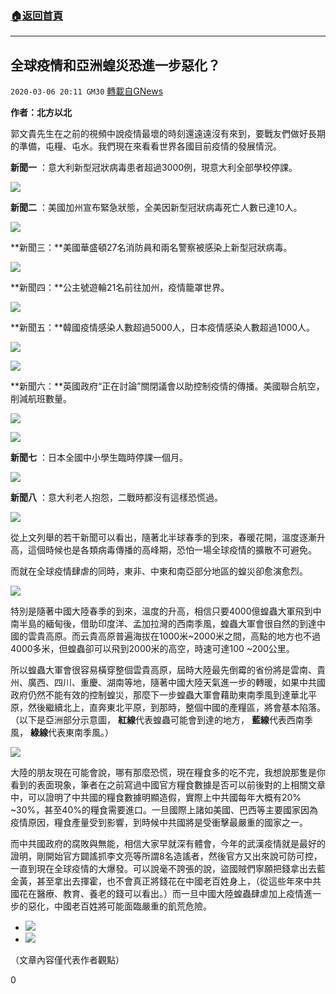 ###  [:house:返回首頁](https://github.com/ourhimalayas/txt)
---

## 全球疫情和亞洲蝗災恐進一步惡化？
`2020-03-06 20:11 GM30` [轉載自GNews](https://gnews.org/zh-hant/132505/)

**作者：北方以北**

郭文貴先生在之前的視頻中說疫情最壞的時刻還遠遠沒有來到，要戰友們做好長期的準備，屯糧、屯水。我們現在來看看世界各國目前疫情的發展情況。

**新聞一** ：意大利新型冠狀病毒患者超過3000例，現意大利全部學校停課。

![](https://s3-ap-northeast-1.amazonaws.com/news.guo.offload.media/wp-content/uploads/2020/03/06195351/1-20.png)

**新聞二** ：美國加州宣布緊急狀態，全美因新型冠狀病毒死亡人數已達10人。

![](https://s3-ap-northeast-1.amazonaws.com/news.guo.offload.media/wp-content/uploads/2020/03/06195414/2-3.png)

**新聞三：**美國華盛頓27名消防員和兩名警察被感染上新型冠狀病毒。

![](https://s3-ap-northeast-1.amazonaws.com/news.guo.offload.media/wp-content/uploads/2020/03/06195443/3-5.png)

**新聞四：**公主號遊輪21名前往加州，疫情籠罩世界。

![](https://s3-ap-northeast-1.amazonaws.com/news.guo.offload.media/wp-content/uploads/2020/03/06195510/4-5.png)

**新聞五：**韓國疫情感染人數超過5000人，日本疫情感染人數超過1000人。

![](https://s3-ap-northeast-1.amazonaws.com/news.guo.offload.media/wp-content/uploads/2020/03/06195602/5-5.png)

![](https://s3-ap-northeast-1.amazonaws.com/news.guo.offload.media/wp-content/uploads/2020/03/06195619/6-2.png)

**新聞六：**英國政府“正在討論”關閉議會以助控制疫情的傳播。美國聯合航空，削減航班數量。

![](https://s3-ap-northeast-1.amazonaws.com/news.guo.offload.media/wp-content/uploads/2020/03/06195703/7-2.png)

![](https://s3-ap-northeast-1.amazonaws.com/news.guo.offload.media/wp-content/uploads/2020/03/06195711/8.png)

**新聞七** ：日本全國中小學生臨時停課一個月。

![](https://s3-ap-northeast-1.amazonaws.com/news.guo.offload.media/wp-content/uploads/2020/03/06195802/9-1.png)

**新聞八** ：意大利老人抱怨，二戰時都沒有這樣恐慌過。

![](https://s3-ap-northeast-1.amazonaws.com/news.guo.offload.media/wp-content/uploads/2020/03/06195836/10.png)

從上文列舉的若干新聞可以看出，隨著北半球春季的到來，春暖花開，溫度逐漸升高，這個時候也是各類病毒傳播的高峰期，恐怕一場全球疫情的擴散不可避免。

而就在全球疫情肆虐的同時，東非、中東和南亞部分地區的蝗災卻愈演愈烈。

![](https://s3-ap-northeast-1.amazonaws.com/news.guo.offload.media/wp-content/uploads/2020/03/06200029/11.png)

特別是隨著中國大陸春季的到來，溫度的升高，相信只要4000億蝗蟲大軍飛到中南半島的緬甸後，借助印度洋、孟加拉灣的西南季風，蝗蟲大軍會很自然的到達中國的雲貴高原。而云貴高原普遍海拔在1000米~2000米之間，高點的地方也不過4000多米，但蝗蟲卻可以飛到2000米的高空，時速可達100 ~200公里。

所以蝗蟲大軍會很容易橫穿整個雲貴高原，屆時大陸最先倒霉的省份將是雲南、貴州、廣西、四川、重慶、湖南等地，隨著中國大陸天氣進一步的轉暖，如果中共國政府仍然不能有效的控制蝗災，那麼下一步蝗蟲大軍會藉助東南季風到達華北平原，然後繼續北上，直奔東北平原，到那時，整個中國的產糧區，將會基本陷落。 （以下是亞洲部分示意圖， **紅線**代表蝗蟲可能會到達的地方， **藍線**代表西南季風， **綠線**代表東南季風。）

![](https://s3-ap-northeast-1.amazonaws.com/news.guo.offload.media/wp-content/uploads/2020/03/06200326/12.png)

大陸的朋友現在可能會說，哪有那麼恐慌，現在糧食多的吃不完，我想說那隻是你看到的表面現象，筆者在之前寫過中國官方糧食數據是否可以前後對的上相關文章中，可以證明了中共國的糧食數據明顯造假，實際上中共國每年大概有20% ~30%，甚至40%的糧食需要進口。一旦國際上諸如美國、巴西等主要國家因為疫情原因，糧食產量受到影響，到時候中共國將是受衝擊最嚴重的國家之一。

而中共國政府的腐敗與無能，相信大家早就深有體會，今年的武漢疫情就是最好的證明，剛開始官方闢謠抓李文亮等所謂8名造謠者，然後官方又出來說可防可控，一直到現在全球疫情的大爆發。可以說毫不誇張的說，盜國賊們寧願把錢拿出去藍金黃，甚至拿出去揮霍，也不會真正將錢花在中國老百姓身上，（從這些年來中共國花在醫療、教育、養老的錢可以看出。）而一旦中國大陸蝗蟲肆虐加上疫情進一步的惡化，中國老百姓將可能面臨嚴重的飢荒危險。

- ![](https://s3-ap-northeast-1.amazonaws.com/news.guo.offload.media/wp-content/uploads/2020/03/06200429/13.png)
- ![](https://s3-ap-northeast-1.amazonaws.com/news.guo.offload.media/wp-content/uploads/2020/03/06200446/14.png)


（文章內容僅代表作者觀點）

0
